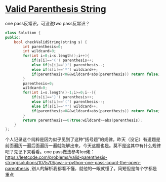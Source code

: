 # [Valid Parenthesis String](https://leetcode.com/problems/valid-parenthesis-string)

one pass反常识，可没说two pass反常识？
```c++
class Solution {
public:
    bool checkValidString(string s) {
        int parenthesis=0;
        int wildcard=0;
        for(int i=0;i<s.length();i++){
            if(s[i]=='(') parenthesis++;
            else if(s[i]==')') parenthesis--;
            else if(s[i]=='*') wildcard++;
            if(parenthesis<0&&wildcard<abs(parenthesis)) return false;
        }
        parenthesis=0;
        wildcard=0;
        for(int i=s.length()-1;i>=0;i--){
            if(s[i]==')') parenthesis++;
            else if(s[i]=='(') parenthesis--;
            else if(s[i]=='*') wildcard++;
            if(parenthesis<0&&wildcard<abs(parenthesis)) return false;
        }
        return parenthesis==0?true:wildcard>=abs(parenthesis);
    }
};
```
个人记录这个纯粹是因为似乎见到了这种“括号题”的规律。昨天（没记）有道题是前面遍历一遍后面遍历一遍就能解出来，今天这题也是。莫不是这其中有什么规律吧？先记下来看看。one pass做法参考lee佬： https://leetcode.com/problems/valid-parenthesis-string/solutions/107570/java-c-python-one-pass-count-the-open-parenthesis ,别人的解析我都看不懂，就他的一眼就懂了。简短但是每个字都是重点